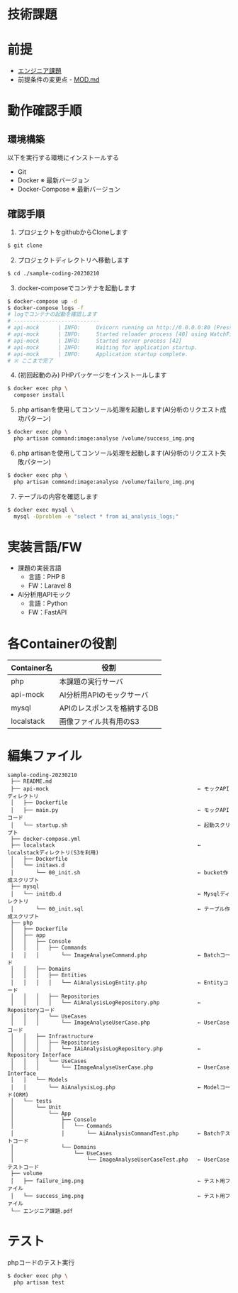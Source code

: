 技術課題
=====

# 前提

* [エンジニア課題](./%E3%82%A8%E3%83%B3%E3%82%B8%E3%83%8B%E3%82%A2%E8%AA%B2%E9%A1%8C.pdf)
* 前提条件の変更点 - [MOD.md](MOD.md)
  

# 動作確認手順

## 環境構築
以下を実行する環境にインストールする
 * Git
 * Docker ※ 最新バージョン
 * Docker-Compose ※ 最新バージョン

## 確認手順
1. プロジェクトをgithubからCloneします
```bash
$ git clone 
```
2. プロジェクトディレクトリへ移動します
```bash
$ cd ./sample-coding-20230210
```
3. docker-composeでコンテナを起動します
```bash
$ docker-compose up -d
$ docker-compose logs -f
# logでコンテナの起動を確認します
# ---------------------------
# api-mock      | INFO:     Uvicorn running on http://0.0.0.0:80 (Press CTRL+C to quit)
# api-mock      | INFO:     Started reloader process [40] using WatchFiles
# api-mock      | INFO:     Started server process [42]
# api-mock      | INFO:     Waiting for application startup.
# api-mock      | INFO:     Application startup complete.
# ※ ここまで完了
```

4. (初回起動のみ) PHPパッケージをインストールします
```bash
$ docker exec php \
  composer install 
```

5. php artisanを使用してコンソール処理を起動します(AI分析のリクエスト成功パターン)
```bash
$ docker exec php \
  php artisan command:image:analyse /volume/success_img.png
```
6. php artisanを使用してコンソール処理を起動します(AI分析のリクエスト失敗パターン)
```bash
$ docker exec php \
  php artisan command:image:analyse /volume/failure_img.png
```
7. テーブルの内容を確認します
```bash
$ docker exec mysql \
  mysql -Dproblem -e "select * from ai_analysis_logs;"
```

# 実装言語/FW
* 課題の実装言語
   * 言語：PHP 8
   * FW：Laravel 8  
* AI分析用APIモック
   * 言語：Python
   * FW：FastAPI

# 各Containerの役割
| Container名 | 役割                        |
| ----------- | --------------------------- |
| php         | 本課題の実行サーバ          |
| api-mock    | AI分析用APIのモックサーバ   |
| mysql       | APIのレスポンスを格納するDB |
| localstack  | 画像ファイル共有用のS3      |

# 編集ファイル
```
sample-coding-20230210
 ├── README.md
 ├── api-mock                                               ← モックAPIディレクトリ
 │   ├── Dockerfile
 │   ├── main.py                                            ← モックAPIコード
 │   └── startup.sh                                         ← 起動スクリプト
 ├── docker-compose.yml
 ├── localstack                                             ← localstackディレクトリ(S3を利用)
 │   ├── Dockerfile
 │   └── initaws.d
 │       └── 00_init.sh                                     ← bucket作成スクリプト
 ├── mysql
 │   └── initdb.d                                           ← Mysqlディレクトリ
 │       └── 00_init.sql                                    ← テーブル作成スクリプト
 ├── php
 │   ├── Dockerfile
 │   ├── app
 │   │   ├── Console
 │   │   │   ├── Commands
 │   │   │       └── ImageAnalyseCommand.php                ← Batchコード
 │   │   ├── Domains
 │   │   │   ├── Entities
 │   │   │   │   └── AiAnalysisLogEntity.php                ← Entityコード
 │   │   │   ├── Repositories
 │   │   │   │   └── AiAnalysisLogRepository.php            ← Repositoryコード
 │   │   │   └── UseCases
 │   │   │       └── ImageAnalyseUserCase.php               ← UserCaseコード
 │   │   ├── Infrastructure
 │   │   │   ├── Repositories
 │   │   │   │   └── IAiAnalysisLogRepository.php           ← Repository Interface
 │   │   │   └── UseCases
 │   │   │       └── IImageAnalyseUserCase.php              ← UserCase Interface
 │   │   └── Models
 │   │       └── AiAnalysisLog.php                          ← Modelコード(ORM)
 │   └── tests
 │       └── Unit
 │           └── App
 │               ├── Console
 │               │   └── Commands
 │               │       └── AiAnalysisCommandTest.php      ← Batchテストコード
 │               └── Domains
 │                   └── UseCases
 │                       └── ImageAnalyseUserCaseTest.php   ← UserCaseテストコード
 ├── volume
 │   ├── failure_img.png                                    ← テスト用ファイル
 │   └── success_img.png                                    ← テスト用ファイル
 └── エンジニア課題.pdf
```

# テスト
 phpコードのテスト実行
```bash
$ docker exec php \
  php artisan test 
```
